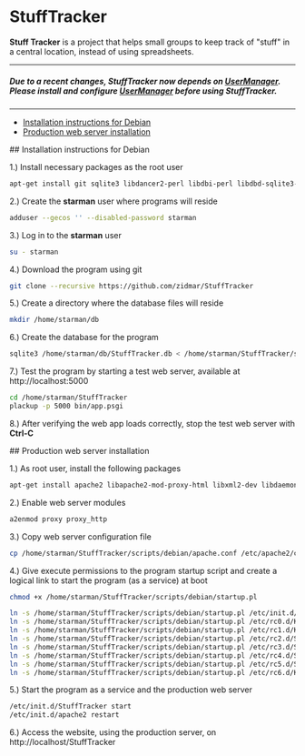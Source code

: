 # StuffTracker

**Stuff Tracker** is a project that helps small groups to keep track of "stuff" in a central location, instead of using spreadsheets.


---

##### Due to a recent changes, **StuffTracker** now depends on [UserManager](https://github.com/zidmar/UserManager). Please install and configure [UserManager](https://github.com/zidmar/UserManager) before using **StuffTracker**.

---

* [Installation instructions for Debian](#installation)
* [Production web server installation](#production)

<a name="installation"/>
## Installation instructions for Debian

1.) Install necessary packages as the root user

```sh
apt-get install git sqlite3 libdancer2-perl libdbi-perl libdbd-sqlite3-perl libjson-xs-perl 
```

2.) Create the **starman** user where programs will reside

```sh
adduser --gecos '' --disabled-password starman
```

3.) Log in to the **starman** user

```sh
su - starman
```

4.) Download the program using git

```sh
git clone --recursive https://github.com/zidmar/StuffTracker
```

5.) Create a directory where the database files will reside

```sh
mkdir /home/starman/db
```

6.) Create the database for the program

```sh
sqlite3 /home/starman/db/StuffTracker.db < /home/starman/StuffTracker/sql/stuff_tracker-sqlite.sql
```

7.) Test the program by starting a test web server, available at http://localhost:5000

```sh
cd /home/starman/StuffTracker
plackup -p 5000 bin/app.psgi
```

8.) After verifying the web app loads correctly, stop the test web server with **Ctrl-C**

<a name="production"/>
## Production web server installation

1.) As root user, install the following packages

```sh
apt-get install apache2 libapache2-mod-proxy-html libxml2-dev libdaemon-control-perl starman
```

2.) Enable web server modules

```sh
a2enmod proxy proxy_http
```

3.) Copy web server configuration file

```sh
cp /home/starman/StuffTracker/scripts/debian/apache.conf /etc/apache2/conf-enabled/StuffTracker.conf
```

4.) Give execute permissions to the program startup script and create a logical link to start the program (as a service) at boot

```sh
chmod +x /home/starman/StuffTracker/scripts/debian/startup.pl

ln -s /home/starman/StuffTracker/scripts/debian/startup.pl /etc/init.d/StuffTracker
ln -s /home/starman/StuffTracker/scripts/debian/startup.pl /etc/rc0.d/K20StuffTracker
ln -s /home/starman/StuffTracker/scripts/debian/startup.pl /etc/rc1.d/K20StuffTracker
ln -s /home/starman/StuffTracker/scripts/debian/startup.pl /etc/rc2.d/S20StuffTracker
ln -s /home/starman/StuffTracker/scripts/debian/startup.pl /etc/rc3.d/S20StuffTracker
ln -s /home/starman/StuffTracker/scripts/debian/startup.pl /etc/rc4.d/S20StuffTracker
ln -s /home/starman/StuffTracker/scripts/debian/startup.pl /etc/rc5.d/S20StuffTracker
ln -s /home/starman/StuffTracker/scripts/debian/startup.pl /etc/rc6.d/K20StuffTracker

```

5.) Start the program as a service and the production web server

```sh
/etc/init.d/StuffTracker start
/etc/init.d/apache2 restart
```

6.) Access the website, using the production server, on http://localhost/StuffTracker
